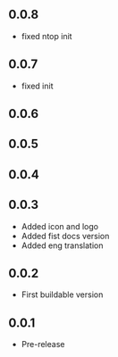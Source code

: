 <!-- https://developers.home-assistant.io/docs/add-ons/presentation#keeping-a-changelog -->

## 0.0.8

- fixed ntop init

## 0.0.7

- fixed init

## 0.0.6

## 0.0.5

## 0.0.4

## 0.0.3

- Added icon and logo
- Added fist docs version
- Added eng translation

## 0.0.2

- First buildable version

## 0.0.1

- Pre-release


